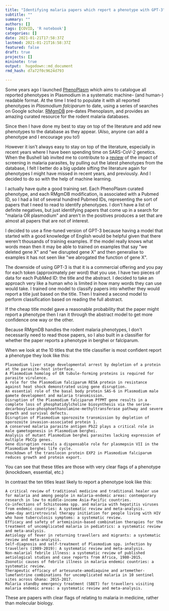 ```yaml
---
title: "Identifying malaria papers which report a phenotype with GPT-3"
subtitle: ""
summary: ""
authors: []
tags: [COVID, 'R notebook']
categories: []
date: 2021-01-21T17:58:37Z
lastmod: 2021-01-21T16:58:37Z
featured: false
draft: true
projects: []
mininote: true
output:  hugodown::md_document  
rmd_hash: d7a72f0c9624d793

---
```


Some years ago I launched [PhenoPlasm](http://phenoplasm.org) which aims to catalogue all reported phenotypes in Plasmodium in a systematic machine- (and human-) readable format. At the time I tried to populate it with all reported phenotypes in *Plasmodium falciparum* to date, using a series of searches on Google scholar. [RMgmDB](https://www.pberghei.eu/) pre-dates Phenoplasm, and provides an amazing curated resource for the rodent malaria databases.

Since then I have done my best to stay on top of the literature and add new phenotypes to the database as they appear. (Also, anyone can add a phenotype and I encourage you to!)

However it isn't always easy to stay on top of the literature, especially in recent years where I have been spending time on SARS-CoV-2 genetics. When the Bushell lab invited me to contribute to a [review](https://portlandpress.com/biochemsoctrans/article/doi/10.1042/BST20210281/231360/CRISPR-Cas9-and-genetic-screens-in-malaria) of the impact of screening in malaria parasites, by pulling out the latest phenotypes from the database, I felt I better do a big update sifting the literature again for phenotypes I might have missed in recent years, and previously. And I decided to do so with the help of machine learning.

I actually have quite a good training set. Each PhenoPlasm curated phenotype, and each RMgmDB modification, is associated with a Pubmed ID, so I had a list of several hundred Pubmed IDs, representing the sort of papers that I need to read to identify phenotypes. I don't have a list of definite negatives, but just identifying papers that come up in a search for "malaria OR plasmodium" and aren't in the positives produces a set that are almost all papers that are not of interest.

I decided to use a fine-tuned version of GPT-3 because having a model that started with a good knowledge of English would be helpful given that there weren't thousands of training examples. If the model really knows what words mean then it may be able to trained on examples that say "we deleted gene X" and "we disrupted gene X" and then generalise to examples it has not seen like "we abrogated the function of gene X".

The downside of using GPT-3 is that it is a commercial offering and you pay for each token (approximately per word) that you use. I have two pieces of data for each PubMed ID: the title and the abstract. I decided to take an approach very like a human who is limited in how many words they can use would take. I trained one model to classify papers into whether they would report a title just based on the title. Then I trained a second model to perform classification based on reading the full abstract.

If the cheap title model gave a reasonable probability that the paper might report a phenotype then I ran it through the abstract model to get more confidence one way or the other.

Because RMgmDB handles the rodent malaria phenotypes, I don't necessarily need to read those papers, so I also built in a classifier for whether the paper reports a phenotype in berghei or falciparum.

When we look at the 10 titles that the title classifier is most confident report a phenotype they look like this:

```
Plasmodium liver stage developmental arrest by depletion of a protein at the parasite-host interface.	
A Plasmodium homolog of ER tubule-forming proteins is required for parasite virulence.	
A role for the Plasmodium falciparum RESA protein in resistance against heat shock demonstrated using gene disruption.	
An essential role of the basal body protein SAS-6 in Plasmodium male gamete development and malaria transmission.	
Disruption of the Plasmodium falciparum PfPMT gene results in a complete loss of phosphatidylcholine biosynthesis via the serine-decarboxylase-phosphoethanolamine-methyltransferase pathway and severe growth and survival defects.	
Disruption of Plasmodium sporozoite transmission by depletion of sporozoite invasion-associated protein 1.	
A conserved malaria parasite antigen Pb22 plays a critical role in male gametogenesis in Plasmodium berghei.	
Analysis of mutant Plasmodium berghei parasites lacking expression of multiple PbCCp genes.	
Gene disruption reveals a dispensable role for plasmepsin VII in the Plasmodium berghei life cycle.	
Knockdown of the translocon protein EXP2 in Plasmodium falciparum reduces growth and protein export.
```

You can see that these titles are those with very clear flags of a phenotype (knockdown, essential, etc.)

In contrast the ten titles least likely to report a phenotype look like this:

```
A critical review of traditional medicine and traditional healer use for malaria and among people in malaria-endemic areas: contemporary research in low to middle-income Asia-Pacific countries.	
Co-infections of Schistosoma spp. and malaria with hepatitis viruses from endemic countries: A systematic review and meta-analysis.	
Same-day antiretroviral therapy initiation for people living with HIV who have tuberculosis symptoms: a systematic review.	
Efficacy and safety of artemisinin-based combination therapies for the treatment of uncomplicated malaria in pediatrics: a systematic review and meta-analysis.	
Aetiology of fever in returning travellers and migrants: a systematic review and meta-analysis.	
Self-diagnosis and self-treatment of Plasmodium spp. infection by travellers (1989-2019): A systematic review and meta-analysis.	
Non-malarial febrile illness: a systematic review of published aetiological studies and case reports from Africa, 1980-2015.	
Zoonotic causes of febrile illness in malaria endemic countries: a systematic review.	
Therapeutic efficacy of artesunate-amodiaquine and artemether-lumefantrine combinations for uncomplicated malaria in 10 sentinel sites across Ghana: 2015-2017.	
Malaria standby emergency treatment (SBET) for travellers visiting malaria endemic areas: a systematic review and meta-analysis.
```

These are papers with clear flags of relating to malaria in medicine, rather than molecular biology.


